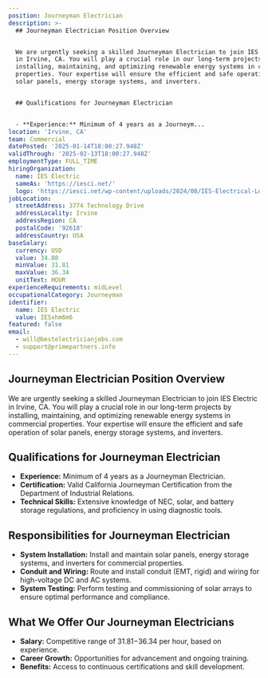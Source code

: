 ```yaml
---
position: Journeyman Electrician
description: >-
  ## Journeyman Electrician Position Overview


  We are urgently seeking a skilled Journeyman Electrician to join IES Electric
  in Irvine, CA. You will play a crucial role in our long-term projects by
  installing, maintaining, and optimizing renewable energy systems in commercial
  properties. Your expertise will ensure the efficient and safe operation of
  solar panels, energy storage systems, and inverters.


  ## Qualifications for Journeyman Electrician


  - **Experience:** Minimum of 4 years as a Journeym...
location: 'Irvine, CA'
team: Commercial
datePosted: '2025-01-14T18:00:27.948Z'
validThrough: '2025-02-13T18:00:27.948Z'
employmentType: FULL_TIME
hiringOrganization:
  name: IES Electric
  sameAs: 'https://iesci.net/'
  logo: 'https://iesci.net/wp-content/uploads/2024/08/IES-Electrical-Logo-color.png'
jobLocation:
  streetAddress: 3774 Technology Drive
  addressLocality: Irvine
  addressRegion: CA
  postalCode: '92618'
  addressCountry: USA
baseSalary:
  currency: USD
  value: 34.08
  minValue: 31.81
  maxValue: 36.34
  unitText: HOUR
experienceRequirements: midLevel
occupationalCategory: Journeyman
identifier:
  name: IES Electric
  value: IESxhm6m6
featured: false
email:
  - will@bestelectricianjobs.com
  - support@primepartners.info
---
```




## Journeyman Electrician Position Overview

We are urgently seeking a skilled Journeyman Electrician to join IES Electric in Irvine, CA. You will play a crucial role in our long-term projects by installing, maintaining, and optimizing renewable energy systems in commercial properties. Your expertise will ensure the efficient and safe operation of solar panels, energy storage systems, and inverters.

## Qualifications for Journeyman Electrician

- **Experience:** Minimum of 4 years as a Journeyman Electrician.
- **Certification:** Valid California Journeyman Certification from the Department of Industrial Relations.
- **Technical Skills:** Extensive knowledge of NEC, solar, and battery storage regulations, and proficiency in using diagnostic tools.

## Responsibilities for Journeyman Electrician

- **System Installation:** Install and maintain solar panels, energy storage systems, and inverters for commercial properties.
- **Conduit and Wiring:** Route and install conduit (EMT, rigid) and wiring for high-voltage DC and AC systems.
- **System Testing:** Perform testing and commissioning of solar arrays to ensure optimal performance and compliance.

## What We Offer Our Journeyman Electricians

- **Salary:** Competitive range of $31.81-$36.34 per hour, based on experience.
- **Career Growth:** Opportunities for advancement and ongoing training.
- **Benefits:** Access to continuous certifications and skill development.